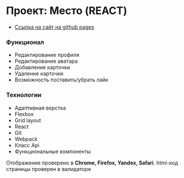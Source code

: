 # Проект: Место (REACT)

* [Ссылка на сайт на github pages](https://alekseimakhov.github.io/mesto-react/)

### Функционал

* Редактирование профиля
* Редактирование аватара
* Добавление карточки
* Удаление карточки
* Возможность поставить/убрать лайк

### Технологии

* Адаптивная верстка
* Flexbox
* Grid layout
* React
* Git
* Webpack
* Класс Api
* Функциональные компоненты

Отображение проверено в **Chrome, Firefox, Yandex, Safari**.
html-код страницы проверен в валидаторе